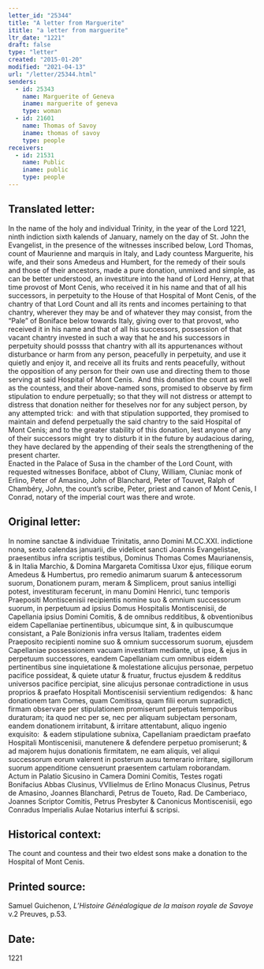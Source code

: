 ```yaml
---
letter_id: "25344"
title: "A letter from Marguerite"
ititle: "a letter from marguerite"
ltr_date: "1221"
draft: false
type: "letter"
created: "2015-01-20"
modified: "2021-04-13"
url: "/letter/25344.html"
senders:
  - id: 25343
    name: Marguerite of Geneva
    iname: marguerite of geneva
    type: woman
  - id: 21601
    name: Thomas of Savoy
    iname: thomas of savoy
    type: people
receivers:
  - id: 21531
    name: Public
    iname: public
    type: people
---
```

<h2> Translated letter:</h2><p>In the name of the holy and individual Trinity, in the year of the Lord 1221, ninth indiction sixth kalends of January, namely on the day of St. John the Evangelist, in the presence of the witnesses inscribed below, Lord Thomas, count of Maurienne and marquis in Italy, and Lady countess Marguerite, his wife, and their sons Amedeus and Humbert, for the remedy of their souls and those of their ancestors, made a pure donation, unmixed and simple, as can be better understood, an investiture into the hand of Lord Henry, at that time provost of Mont Cenis, who received it in his name and that of all his successors, in perpetuity to the House of that Hospital of Mont Cenis, of the chantry of that Lord Count and all its rents and incomes pertaining to that chantry, wherever they may be and of whatever they may consist, from the “Pale” of Boniface below towards Italy, giving over to that provost, who received it in his name and that of all his successors, possession of that vacant chantry invested in such a way that he and his successors in perpetuity should possss that chantry with all its appurtenances without disturbance or harm from any person, peacefully in perpetuity, and use it quietly and enjoy it, and receive all its fruits and rents peacefully, without the opposition of any person for their own use and directing them to those serving at said Hospital of Mont Cenis.&nbsp; And this donation the count as well as the countess, and their above-named sons, promised to observe by firm stipulation to endure perpetually; so that they will not distress or attempt to distress that donation neither for theselves nor for any subject person, by any attempted trick:&nbsp; and with that stipulation supported, they promised to maintain and defend perpetually the said chantry to the said Hospital of Mont Cenis; and to the greater stability of this donation, lest anyone of any of their successors might&nbsp; try to disturb it in the future by audacious daring, they have declared by the appending of their seals the strengthening of the present charter.<br>Enacted in the Palace of Susa in the chamber of the Lord Count, with requested witnesses Boniface, abbot of Cluny, William, Cluniac monk of Erlino, Peter of Amasino, John of Blanchard, Peter of Touvet, Ralph of Chambéry, John, the count’s scribe, Peter, priest and canon of Mont Cenis, I Conrad, notary of the imperial court was there and wrote.</p><h2 class="mt-4"> Original letter:</h2><p>In nomine sanctae &amp; individuae Trinitatis, anno Domini M.CC.XXI. indictione nona, sexto calendas januarii, die videlicet sancti Joannis Evangelistae, praesentibus infra scriptis testibus, Dominus Thomas Comes Maurianensis, &amp; in Italia Marchio, &amp; Domina Margareta Comitissa Uxor ejus, filiique eorum Amedeus &amp; Humbertus, pro remedio animarum suarum &amp; antecessorum suorum, Donationem puram, meram &amp; Simplicem, prout sanius intelligi potest, investituram fecerunt, in manu Domini Henrici, tunc temporis Praepositi Montiscenisii recipientis nomine suo &amp; omnium successorum suorum, in perpetuum ad ipsius Domus Hospitalis Montiscenisii, de Capellania ipsius Domini Comitis, &amp; de omnibus redditibus, &amp; obventionibus eidem Capellaniae pertinentibus, ubicumque sint, &amp; in quibuscumque consistant, a Pale Bonizionis infra versus Italiam, tradentes eidem Praeposito recipienti nomine suo &amp; omnium successorum suorum, ejusdem Capellaniae possessionem vacuam investitam mediante, ut ipse, &amp; ejus in perpetuum successores, eandem Capellaniam cum omnibus eidem pertinentibus sine inquietatione &amp; molestatione alicujus personae, perpetuo pacifice possideat, &amp; quiete utatur &amp; fruatur, fructus ejusdem &amp; redditus universos pacifice percipiat, sine alicujus personae contradictione in usus proprios &amp; praefato Hospitali Montiscenisii servientium redigendos:&nbsp; &amp; hanc donationem tam Comes, quam Comitissa, quam filii eorum supradicti, firmam observare per stipulationem promiserunt perpetuis temporibus duraturam; ita quod nec per se, nec per aliquam subjectam personam, eandem donationem irritabunt, &amp; irritare attentabunt, aliquo ingenio exquisito:&nbsp; &amp; eadem stipulatione subnixa, Capellaniam praedictam praefato Hospitali Montiscenisii, manutenere &amp; defendere perpetuo promiserunt; &amp; ad majorem hujus donationis firmitatem, ne eam aliquis, vel aliqui successorum eorum valerent in posterum ausu temerario irritare, sigillorum suorum appenditione censuerunt praesentem cartulam roborandam.<br>Actum in Palatio Sicusino in Camera Domini Comitis, Testes rogati Bonifacius Abbas Clusinus, VVllielmus de Erlino Monacus Clusinus, Petrus de Amasino, Joannes Blanchardi, Petrus de Toueto, Rad. De Camberiaco, Joannes Scriptor Comitis, Petrus Presbyter &amp; Canonicus Montiscenisii, ego Conradus Imperialis Aulae Notarius interfui &amp; scripsi.</p><h2 class="mt-4"> Historical context:</h2><p>The count and countess and their two eldest sons make a donation to the Hospital of Mont Cenis.</p><h2 class="mt-4"> Printed source:</h2><p>Samuel Guichenon, <i>L’Histoire Généalogique de la maison royale de Savoye</i>&nbsp; v.2 Preuves, p.53.</p><h2 class="mt-4"> Date:</h2>1221